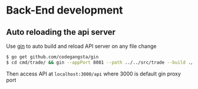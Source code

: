 # Back-End development

## Auto reloading the api server
Use [gin](https://github.com/codegangsta/gin) to auto build and reload API server on any file change

```sh
$ go get github.com/codegangsta/gin
$ cd cmd/trade/ && gin --appPort 8081 --path ../../src/trade --build ./ run trade.go
``` 

Then access API at `localhost:3000/api` where 3000 is default gin proxy port